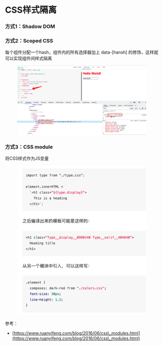 # CSS样式隔离

### 方式1：Shadow DOM



### 方式2：Scoped CSS

每个组件分配一个hash，组件内的所有选择器加上 data-\[hansh] 的修饰，这样就可以实现组件间样式隔离

<figure><img src="../../.gitbook/assets/image (1).png" alt=""><figcaption></figcaption></figure>

###

### 方式3：CSS module

将CSS样式作为JS变量

<figure><img src="../../.gitbook/assets/image (3) (2).png" alt=""><figcaption></figcaption></figure>



参考：

* [https://www.ruanyifeng.com/blog/2016/06/css\_modules.html](https://www.ruanyifeng.com/blog/2016/06/css\_modules.html)





